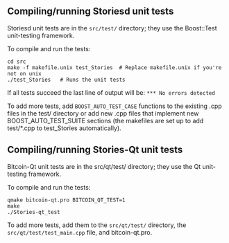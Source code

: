 Compiling/running Storiesd unit tests
------------------------------------

Storiesd unit tests are in the `src/test/` directory; they
use the Boost::Test unit-testing framework.

To compile and run the tests:

	cd src
	make -f makefile.unix test_Stories  # Replace makefile.unix if you're not on unix
	./test_Stories   # Runs the unit tests

If all tests succeed the last line of output will be:
`*** No errors detected`

To add more tests, add `BOOST_AUTO_TEST_CASE` functions to the existing
.cpp files in the test/ directory or add new .cpp files that
implement new BOOST_AUTO_TEST_SUITE sections (the makefiles are
set up to add test/*.cpp to test_Stories automatically).


Compiling/running Stories-Qt unit tests
---------------------------------------

Bitcoin-Qt unit tests are in the src/qt/test/ directory; they
use the Qt unit-testing framework.

To compile and run the tests:

	qmake bitcoin-qt.pro BITCOIN_QT_TEST=1
	make
	./Stories-qt_test

To add more tests, add them to the `src/qt/test/` directory,
the `src/qt/test/test_main.cpp` file, and bitcoin-qt.pro.
